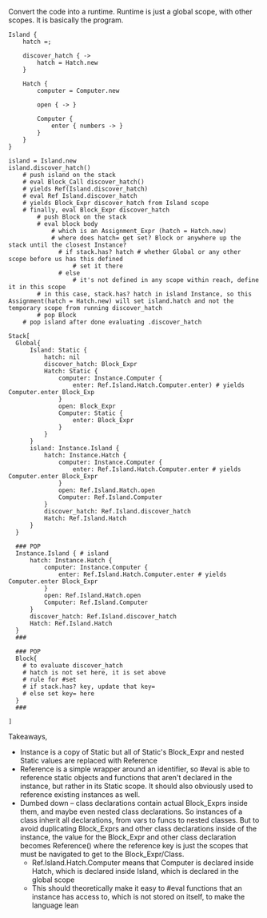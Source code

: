 Convert the code into a runtime. Runtime is just a global scope, with other scopes. It is basically the program.
```
Island {
	hatch =;
	
	discover_hatch { ->
		hatch = Hatch.new
	}
	
	Hatch {
		computer = Computer.new
		
		open { -> }

		Computer {
			enter { numbers -> }
		}
	}
}

island = Island.new
island.discover_hatch()
	# push island on the stack
	# eval Block_Call discover_hatch()
	# yields Ref(Island.discover_hatch)
	# eval Ref Island.discover_hatch
	# yields Block_Expr discover_hatch from Island scope
	# finally, eval Block_Expr discover_hatch
		# push Block on the stack
		# eval block body
			# which is an Assignment_Expr (hatch = Hatch.new)
			# where does hatch= get set? Block or anywhere up the stack until the closest Instance?
			  # if stack.has? hatch # whether Global or any other scope before us has this defined
				  # set it there
			  # else
				  # it's not defined in any scope within reach, define it in this scope
		# in this case, stack.has? hatch in island Instance, so this Assignment(hatch = Hatch.new) will set island.hatch and not the temporary scope from running discover_hatch
		# pop Block
	# pop island after done evaluating .discover_hatch
```
```
Stack[
  Global{
	  Island: Static {
		  hatch: nil
		  discover_hatch: Block_Expr
		  Hatch: Static {
			  computer: Instance.Computer {
				  enter: Ref.Island.Hatch.Computer.enter) # yields Computer.enter Block_Exp
			  }
			  open: Block_Expr
			  Computer: Static {
				  enter: Block_Expr
			  }
		  } 
	  }
	  island: Instance.Island {
		  hatch: Instance.Hatch {
			  computer: Instance.Computer {
				  enter: Ref.Island.Hatch.Computer.enter # yields Computer.enter Block_Expr
			  }
			  open: Ref.Island.Hatch.open
			  Computer: Ref.Island.Computer
		  }
		  discover_hatch: Ref.Island.discover_hatch
		  Hatch: Ref.Island.Hatch
	  }
  }
  
  ### POP
  Instance.Island { # island
	  hatch: Instance.Hatch {
		  computer: Instance.Computer {
			  enter: Ref.Island.Hatch.Computer.enter # yields Computer.enter Block_Expr
		  }
		  open: Ref.Island.Hatch.open
		  Computer: Ref.Island.Computer
	  }
	  discover_hatch: Ref.Island.discover_hatch
	  Hatch: Ref.Island.Hatch
  }
  ###
  
  ### POP
  Block{
  	# to evaluate discover_hatch
	# hatch is not set here, it is set above
	# rule for #set
	# if stack.has? key, update that key=
	# else set key= here
  }
  ###

]
```

Takeaways,
* Instance is a copy of Static but all of Static's Block_Expr and nested Static values are replaced with Reference 
* Reference is a simple wrapper around an identifier, so #eval is able to reference static objects and functions that aren't declared in the instance, but rather in its Static scope. It should also obviously used to reference existing instances as well.
* Dumbed down – class declarations contain actual Block_Exprs inside them, and maybe even nested class declarations. So instances of a class inherit all declarations, from vars to funcs to nested classes. But to avoid duplicating Block_Exprs and other class declarations inside of the instance, the value for the Block_Expr and other class declaration becomes Reference() where the reference key is just the scopes that must be navigated to get to the Block_Expr/Class.
  * Ref.Island.Hatch.Computer means that Computer is declared inside Hatch, which is declared inside Island, which is declared in the global scope
  * This should theoretically make it easy to #eval functions that an instance has access to, which is not stored on itself, to make the language lean
